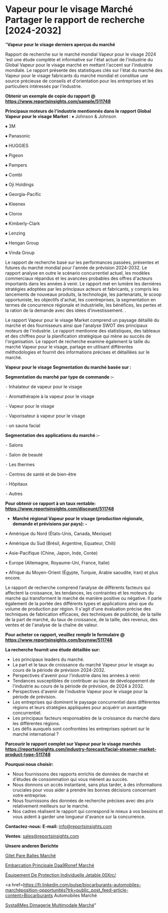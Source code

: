 # Vapeur pour le visage Marché Partager le rapport de recherche [2024-2032]

"<strong>Vapeur pour le visage derniers aperçus du marché</strong>

Rapport de recherche sur le marché mondial Vapeur pour le visage 2024 'est une étude complète et informative sur l'état actuel de l'industrie du Global Vapeur pour le visage marché en mettant l'accent sur l'industrie mondiale. Le rapport présente des statistiques clés sur l'état du marché des Vapeur pour le visage fabricants du marché mondial et constitue une source précieuse de conseils et d'orientation pour les entreprises et les particuliers intéressés par l'industrie.

<strong>Obtenir un exemple de copie du rapport @ <a href=https://www.reportsinsights.com/sample/511748>https://www.reportsinsights.com/sample/511748</a></strong>

<strong>Principaux moteurs de l'industrie mentionnés dans le rapport Global Vapeur pour le visage Market</strong> :
♦ Johnson & Johnson

♦ 3M

♦ Panasonic

♦ HUGGIES

♦ Pigeon

♦ Pampers

♦ Combi

♦ Oji Holdings

♦ Georgia-Pacific

♦ Kleenex

♦ Clorox

♦ Kimberly-Clark

♦ Lenzing

♦ Hengan Group

♦ Vinda Group

Le rapport de recherche basé sur les performances passées, présentes et futures du marché mondial pour l'année de prévision 2024-2032. Le rapport analyse en outre le scénario concurrentiel actuel, les modèles commerciaux répandus et les avancées probables des offres d'acteurs importants dans les années à venir. Le rapport met en lumière les dernières stratégies adoptées par les principaux acteurs et fabricants, y compris les lancements de nouveaux produits, la technologie, les partenariats, le scoop opportuniste, les objectifs d'achat, les coentreprises, la segmentation en termes de concurrence régionale et industrielle, les bénéfices, les pertes et la ration de la demande avec des idées d'investissement. .

Le rapport Vapeur pour le visage Market comprend un paysage détaillé du marché et des fournisseurs ainsi que l'analyse SWOT des principaux moteurs de l'industrie. Le rapport mentionne des statistiques, des tableaux et des chiffres pour la planification stratégique qui mène au succès de l'organisation. Le rapport de recherche examine également la taille du marché Vapeur pour le visage, partage en utilisant différentes méthodologies et fournit des informations précises et détaillées sur le marché.

<strong>Vapeur pour le visage Segmentation du marché basée sur :</strong>

<strong>Segmentation du marché par type de commande :-</strong>

⁃ Inhalateur de vapeur pour le visage

⁃ Aromathérapie à la vapeur pour le visage

⁃ Vapeur pour le visage

⁃ Vaporisateur à vapeur pour le visage

⁃ un sauna facial

<strong>Segmentation des applications du marché :-</strong>

⁃ Salons

⁃ Salon de beauté

⁃ Les thermes

⁃ Centres de santé et de bien-être

⁃ Hôpitaux

⁃ Autres

<strong>Pour obtenir ce rapport à un taux rentable: <a href=https://www.reportsinsights.com/discount/511748>https://www.reportsinsights.com/discount/511748</a></strong>
<ul>
  <li><strong>Marché régional Vapeur pour le visage (production régionale, demande et prévisions par pays): -</strong></li>
</ul>
• Amérique du Nord (États-Unis, Canada, Mexique)

• Amérique du Sud (Brésil, Argentine, Equateur, Chili)

• Asie-Pacifique (Chine, Japon, Inde, Corée)

• Europe (Allemagne, Royaume-Uni, France, Italie)

• Afrique du Moyen-Orient (Égypte, Turquie, Arabie saoudite, Iran) et plus encore.

Le rapport de recherche comprend l’analyse de différents facteurs qui affectent la croissance, les tendances, les contraintes et les moteurs du marché qui transforment le marché de manière positive ou négative. Il parle également de la portée des différents types et applications ainsi que du volume de production par région. Il s'agit d'une évaluation précise des techniques de fabrication efficaces, des techniques de publicité, de la taille de la part de marché, du taux de croissance, de la taille, des revenus, des ventes et de l'analyse de la chaîne de valeur.

<strong>Pour acheter ce rapport, veuillez remplir le formulaire @   <a href=https://www.reportsinsights.com/buynow/511748>https://www.reportsinsights.com/buynow/511748</a></strong>

<strong>La recherche fournit une étude détaillée sur:</strong>
<ul>
  <li>Les principaux leaders du marché.</li>
  <li>La part et le taux de croissance du marché Vapeur pour le visage au cours de la période de prévision 2024-2032.</li>
  <li>Perspectives d'avenir pour l'industrie dans les années à venir.</li>
  <li>Tendances susceptibles de contribuer au taux de développement de l'industrie au cours de la période de prévision, de 2024 à 2032.</li>
  <li>Perspectives d'avenir de l'industrie Vapeur pour le visage pour la période de prévision.</li>
  <li>Les entreprises qui dominent le paysage concurrentiel dans différentes régions et leurs stratégies appliquées pour acquérir un avantage concurrentiel.</li>
  <li>Les principaux facteurs responsables de la croissance du marché dans les différentes régions.</li>
  <li>Les défis auxquels sont confrontées les entreprises opérant sur le marché international ?</li>
</ul>

<strong>Parcourir le rapport complet sur Vapeur pour le visage marchés <a href=https://reportsinsights.com/industry-forecast/facial-steamer-market-product-type-511748>https://reportsinsights.com/industry-forecast/facial-steamer-market-product-type-511748</a></strong>

<strong>Pourquoi nous choisir:</strong>
<ul>
  <li>Nous fournissons des rapports enrichis de données de marché et d'études de consommation qui vous mènent au succès.</li>
  <li>Nous donnons un accès instantané, sans plus tarder, à des informations cruciales pour vous aider à prendre les bonnes décisions concernant votre entreprise.</li>
  <li>Nous fournissons des données de recherche précises avec des prix relativement meilleurs sur le marché.</li>
  <li>Nos cadres réalisent le rapport qui correspond le mieux à vos besoins et vous aident à garder une longueur d'avance sur la concurrence.</li>
</ul>
<strong>Contactez-nous:
</strong><strong>E-mail:</strong> <a href=mailto:info@reportsinsights.com>info@reportsinsights.com</a>

<strong>Ventes</strong>: <a href=mailto:sales@reportsinsights.com>sales@reportsinsights.com</a>

<strong>Unsere anderen Berichte</strong>

<a href=https://www.linkedin.com/pulse/gilet-pare-balles-march%C3%A9-impact-cumul%C3%A9-2024-x97ff/>Gilet Pare Balles Marché</a>

<a href=https://www.linkedin.com/pulse/embarcation-principale-da%C3%A9ronef-march%C3%A9-2024-taille-affsc/>Embarcation Principale Daa9Ronef Marché</a>

<a href=https://www.linkedin.com/pulse/équipement-de-protection-individuelle-jetable-00xrc/>Équipement De Protection Individuelle Jetable 00Xrc/</a>

<a href=https://fr.linkedin.com/pulse/biocarburants-automobiles-marchéposition-opportunités?trk=public_post_feed-article-content>Biocarburants Automobiles Marché</a>

<a href=https://www.linkedin.com/pulse/syst%C3%A8mes-dimagerie-multimodale-march%C3%A9-informations-vivaf/>Systa8Mes Dimagerie Multimodale Marché</a>"
